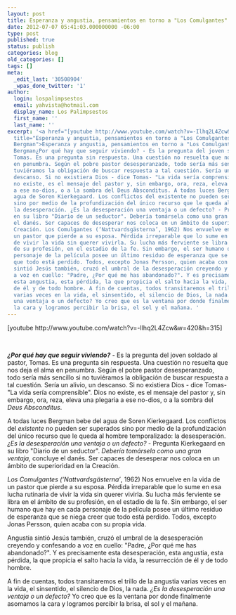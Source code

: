 ```yaml
---
layout: post
title: Esperanza y angustia, pensamientos en torno a "Los Comulgantes" de Ingmar Bergman
date: 2012-07-07 05:41:03.000000000 -06:00
type: post
published: true
status: publish
categories: blog
old_categories: []
tags: []
meta:
  _edit_last: '30508904'
  _wpas_done_twitter: '1'
author:
  login: lospalimpsestos
  email: yahvista@hotmail.com
  display_name: Los Palimpsestos
  first_name: ''
  last_name: ''
excerpt: '<a href="[youtube http://www.youtube.com/watch?v=-Ilhq2L4Zcw&w=420&h=315]"
  title="Esperanza y angustia, pensamientos en torno a "Los Comulgantes" de Ingmar
  Bergman">Esperanza y angustia, pensamientos en torno a "Los Comulgantes" de Ingmar
  Bergman¿Por qué hay que seguir viviendo? - Es la pregunta del joven soldado al pastor,
  Tomas. Es una pregunta sin respuesta. Una cuestión no resuelta que nos deja el alma
  en penumbra. Según el pobre pastor desesperanzado, todo sería más sencillo si no
  tuviéramos la obligación de buscar respuesta a tal cuestión. Sería un alivio, un
  descanso. Si no existiera Dios - dice Tomas- "La vida sería comprensible". Dios
  no existe, es el mensaje del pastor y, sin embargo, ora, reza, eleva una plegaria
  a ese no-dios, o a la sombra del Deus Absconditus. A todas luces Bergman bebe del
  agua de Soren Kierkegaard. Los conflictos del existente no pueden ser superados
  sino por medio de la profundización del único recurso que le queda al hombre temporalizado:
  la desesperación. ¿Es la desesperación una ventaja o un defecto? - Pregunta Kierkegaard
  en su libro "Diario de un seductor". Debería tomársela como una gran ventaja, concluye
  el danés. Ser capaces de desesperar nos coloca en un ámbito de superioridad en la
  Creación. Los Comulgantes (‘Nattvardsgästerna’, 1962) Nos envuelve en la vida de
  un pastor que pierde a su esposa. Pérdida irreparable que lo sume en esa lucha rutinaria
  de vivir la vida sin querer vivirla. Su lucha más ferviente se libra en el ámbito
  de su profesión, en el estadio de la fe. Sin embargo, el ser humano que hay en cada
  personaje de la película posee un último residuo de esperanza que se niega creer
  que todo está perdido. Todos, excepto Jonas Persson, quien acaba con su propia vida. Angustia
  sintió Jesús también, cruzó el umbral de la desesperación creyendo y confesando
  a voz en cuello: "Padre, ¿Por qué me has abandonado?". Y es precisamente esta desesperación,
  esta angustia, esta pérdida, la que propicia el salto hacia la vida, la resurrección
  de él y de todo hombre. A fin de cuentas, todos transitaremos el trillo de la angustia
  varias veces en la vida, el sinsentido, el silencio de Dios, la nada. ¿Es la desesperación
  una ventaja o un defecto? Yo creo que es la ventana por donde finalmente asomamos
  la cara y logramos percibir la brisa, el sol y el mañana. '
---
```

<p>[youtube http://www.youtube.com/watch?v=-Ilhq2L4Zcw&amp;w=420&amp;h=315]</p>
<div></div>
<p>&nbsp;</p>
<p><em><strong>¿Por qué hay que seguir viviendo?</strong></em> - Es la pregunta del joven soldado al pastor, Tomas. Es una pregunta sin respuesta. Una cuestión no resuelta que nos deja el alma en penumbra. Según el pobre pastor desesperanzado, todo sería más sencillo si no tuviéramos la obligación de buscar respuesta a tal cuestión. Sería un alivio, un descanso. Si no existiera Dios - dice Tomas- "La vida sería comprensible". Dios no existe, es el mensaje del pastor y, sin embargo, ora, reza, eleva una plegaria a ese no-dios, o a la sombra del <em>Deus Absconditus</em>.</p>
<p>A todas luces Bergman bebe del agua de Soren Kierkegaard. Los conflictos del <em>existente </em>no pueden ser superados sino por medio de la profundización del único recurso que le queda al hombre temporalizado: la desesperación. <em>¿Es la desesperación una ventaja o un defecto?</em> - Pregunta Kierkegaard en su libro "Diario de un seductor". <em>Debería tomársela como una gran ventaja, </em>concluye el danés. Ser capaces de desesperar nos coloca en un ámbito de superioridad en la Creación.</p>
<p><em>Los Comulgantes (‘Nattvardsgästerna’</em>, 1962) Nos envuelve en la vida de un pastor que pierde a su esposa. Pérdida irreparable que lo sume en esa lucha rutinaria de vivir la vida sin querer vivirla. Su lucha más ferviente se libra en el ámbito de su profesión, en el estadio de la fe. Sin embargo, el ser humano que hay en cada personaje de la película posee un último residuo de esperanza que se niega creer que todo está perdido. Todos, excepto Jonas Persson, quien acaba con su propia vida.</p>
<p>Angustia sintió Jesús también, cruzó el umbral de la desesperación creyendo y confesando a voz en cuello: "Padre, ¿Por qué me has abandonado?". Y es precisamente esta desesperación, esta angustia, esta pérdida, la que propicia el salto hacia la vida, la resurrección de él y de todo hombre.</p>
<p>A fin de cuentas, todos transitaremos el trillo de la angustia varias veces en la vida, el sinsentido, el silencio de Dios, la nada. <em>¿Es la desesperación una ventaja o un defecto? </em>Yo creo que es la ventana por donde finalmente asomamos la cara y logramos percibir la brisa, el sol y el mañana.</p>
